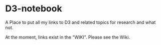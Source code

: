 ﻿# D3-notebook

A Place to put all my links to D3 and related topics for research and what not.

At the moment, links exist in the "WIKI".  Please see the Wiki.
